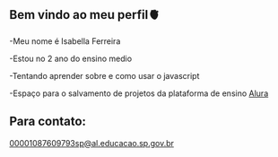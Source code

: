 ## Bem vindo ao meu perfil🫀

-Meu nome é Isabella Ferreira

-Estou no 2 ano do ensino medio

-Tentando aprender sobre e como usar o javascript

-Espaço para o salvamento de projetos da plataforma de ensino [Alura](https://www.alura.com.br)

## Para contato:
00001087609793sp@al.educacao.sp.gov.br
